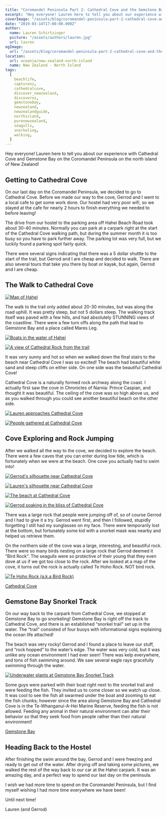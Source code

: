 ```yaml
---
title: "Coromandel Peninsula Part 2: Cathedral Cove and the Gemstone Bay Snorkel Track"
excerpt: "Hey everyone! Lauren here to tell you about our experience with Cathedral Cove and Gemstone Bay on the Coromandel Peninsula on the north island of New Zealand..."
coverImage: "/assets/blog/coromandel-peninsula-part-2-cathedral-cove-and-the-gemstone-bay-snorkel-track/IMG_8026~2.JPG"
date: "2019-03-14T17:00:00.000Z"
author:
  name: Lauren Schirtzinger
  picture: "/assets/authors/lauren.jpg"
  url: lauren
ogImage:
  url: "/assets/blog/coromandel-peninsula-part-2-cathedral-cove-and-the-gemstone-bay-snorkel-track/IMG_8026~2.JPG"
location:
  url: oceania/new-zealand-north-island
  name: New Zealand - North Island
tags:
  [
    beachlife,
    capturenz,
    cathedralcove,
    discover_newzealand,
    discovernz,
    gemstonebay,
    newzealand,
    newzealandguide,
    northisland,
    purenewzealand,
    seagulls,
    snorkeling,
    walking,
  ]
---
```


Hey everyone! Lauren here to tell you about our experience with Cathedral Cove and Gemstone Bay on the Coromandel Peninsula on the north island of New Zealand!

## Getting to Cathedral Cove

On our last day on the Coromandel Peninsula, we decided to go to Cathedral Cove. Before we made our way to the cove, Gerrod and I went to a local cafe to get some work done. Our hostel had very poor wifi, so we stayed at the cafe for nearly 2 hours to finish everything we needed to before leaving!

The drive from our hostel to the parking area off Hahei Beach Road took about 30-40 minutes. Normally you can park at a carpark right at the start of the Cathedral Cove walking path, but during the summer month it is too busy so you have to park further away. The parking lot was very full, but we luckily found a parking spot fairly quick.

There were several signs indicating that there was a 5 dollar shuttle to the start of the trail, but Gerrod and I are cheap and decided to walk. There are also several tours that take you there by boat or kayak, but again, Gerrod and I are cheap.

## The Walk to Cathedral Cove

[![Map of Hahei](/assets/blog/coromandel-peninsula-part-2-cathedral-cove-and-the-gemstone-bay-snorkel-track/IMG_20190123_123558.jpg "Map of Hahei")](/assets/blog/coromandel-peninsula-part-2-cathedral-cove-and-the-gemstone-bay-snorkel-track/IMG_20190123_123558.jpg)

The walk to the trail only added about 20-30 minutes, but was along the road uphill. It was pretty steep, but not 5 dollars steep. The walking track itself was paved with a few hills, and had absolutely STUNNING views of the coastline. There were a few turn offs along the path that lead to Gemstone Bay and a place called Mares Leg.

[![Boats in the water of Hahei](/assets/blog/coromandel-peninsula-part-2-cathedral-cove-and-the-gemstone-bay-snorkel-track/IMG_20190123_130546.jpg "Boats in the water of Hahei")](/assets/blog/coromandel-peninsula-part-2-cathedral-cove-and-the-gemstone-bay-snorkel-track/IMG_20190123_130546.jpg)

[![A view of Cathedral Rock from the trail](/assets/blog/coromandel-peninsula-part-2-cathedral-cove-and-the-gemstone-bay-snorkel-track/IMG_8026~2.JPG "A view of Cathedral Rock from the trail")](/assets/blog/coromandel-peninsula-part-2-cathedral-cove-and-the-gemstone-bay-snorkel-track/IMG_8026~2.JPG)

It was very sunny and hot so when we walked down the final stairs to the beach near Cathedral Cove I was so excited! The beach had beautiful white sand and steep cliffs on either side. On one side was the beautiful Cathedral Cove!

Cathedral Cove is a naturally formed rock archway along the coast. I actually first saw the cove in Chronicles of Narnia: Prince Caspian, and thought it was beautiful. The ceiling of the cove was so high above us, and as you walked through you could see another beautiful beach on the other side.

[![Lauren approaches Cathedral Cove](/assets/blog/coromandel-peninsula-part-2-cathedral-cove-and-the-gemstone-bay-snorkel-track/IMG_20190123_133013.jpg "Lauren approaches Cathedral Cove")](/assets/blog/coromandel-peninsula-part-2-cathedral-cove-and-the-gemstone-bay-snorkel-track/IMG_20190123_133013.jpg)

[![People gathered at Cathedral Cove](/assets/blog/coromandel-peninsula-part-2-cathedral-cove-and-the-gemstone-bay-snorkel-track/IMG_20190123_133235.jpg "People gathered at Cathedral Cove")](/assets/blog/coromandel-peninsula-part-2-cathedral-cove-and-the-gemstone-bay-snorkel-track/IMG_20190123_133235.jpg)

## Cove Exploring and Rock Jumping

After we walked all the way to the cove, we decided to explore the beach. There were a few caves that you can enter during low tide, which is fortunately when we were at the beach. One cove you actually had to swim into!

[![Gerrod's silhouette near Cathedral Cove](/assets/blog/coromandel-peninsula-part-2-cathedral-cove-and-the-gemstone-bay-snorkel-track/P1220299~2.JPG "Gerrod's silhouette near Cathedral Cove")](/assets/blog/coromandel-peninsula-part-2-cathedral-cove-and-the-gemstone-bay-snorkel-track/P1220299~2.JPG)

[![Lauren's silhouette near Cathedral Cove](/assets/blog/coromandel-peninsula-part-2-cathedral-cove-and-the-gemstone-bay-snorkel-track/P1220300~2.JPG "Lauren's silhouette near Cathedral Cove")](/assets/blog/coromandel-peninsula-part-2-cathedral-cove-and-the-gemstone-bay-snorkel-track/P1220300~2.JPG)

[![The beach at Cathedral Cove](/assets/blog/coromandel-peninsula-part-2-cathedral-cove-and-the-gemstone-bay-snorkel-track/P1220353~2.JPG "The beach at Cathedral Cove")](/assets/blog/coromandel-peninsula-part-2-cathedral-cove-and-the-gemstone-bay-snorkel-track/P1220353~2.JPG)

[![Gerrod soaking in the bliss of Cathedral Cove](/assets/blog/coromandel-peninsula-part-2-cathedral-cove-and-the-gemstone-bay-snorkel-track/P1220356~2.JPG "Gerrod soaking in the bliss of Cathedral Cove")](/assets/blog/coromandel-peninsula-part-2-cathedral-cove-and-the-gemstone-bay-snorkel-track/P1220356~2.JPG)

There was a large rock that people were jumping off of, so of course Gerrod and I had to give it a try. Gerrod went first, and then I followed, stupidly forgetting I still had my sunglasses on my face. There were temporarily lost at the bottom, but fortunately some kid with a snorkel mask was nearby and helped us retrieve them.

On the northern side of the cove was a large, interesting, and beautiful rock. There were so many birds nesting on a large rock that Gerrod deemed it “Bird Rock”. The seagulls were so protective of their young that they even dove at us if we got too close to the rock. After we looked at a map of the cove, it turns out the rock is actually called Te Hoho Rock. NOT bird rock.

[![Te Hoho Rock (a.k.a Bird Rock)](/assets/blog/coromandel-peninsula-part-2-cathedral-cove-and-the-gemstone-bay-snorkel-track/IMG_20190123_133324.jpg "Te Hoho Rock (a.k.a Bird Rock)")](/assets/blog/coromandel-peninsula-part-2-cathedral-cove-and-the-gemstone-bay-snorkel-track/IMG_20190123_133324.jpg)

[Cathedral Cove](https://www.youtube.com/embed/Xpis_GfhKG4)

## Gemstone Bay Snorkel Track

On our way back to the carpark from Cathedral Cove, we stopped at Gemstone Bay to go snorkeling! Gemstone Bay is right off the track to Cathedral Cove, and there is an established “snorkel trail” set up in the water. The “trail” consisted of four buoys with informational signs explaining the ocean life attached!

The beach was very rocky! Gerrod and I found a place to leave our stuff, and “rock hopped” to the water’s edge. The water was very cold, but it was unlike any ocean environment I had ever seen! There was kelp everywhere, and tons of fish swimming around. We saw several eagle rays gracefully swimming through the water.

[![Underwater plants at Gemstone Bay Snorkel Track](/assets/blog/coromandel-peninsula-part-2-cathedral-cove-and-the-gemstone-bay-snorkel-track/P1220426~2.JPG "Underwater plants at Gemstone Bay Snorkel Track")](/assets/blog/coromandel-peninsula-part-2-cathedral-cove-and-the-gemstone-bay-snorkel-track/P1220426~2.JPG)

Some guys were parked with their boat right next to the snorkel trail and were feeding the fish. They invited us to come closer so we watch up close. It was cool to see the fish all swarmed under the boat and zooming to eat the fish chunks; however since the area along Gemstone Bay and Cathedral Cove is in the Te-Whanganui-A-Hei Marine Reserve, feeding the fish is not allowed. Feeding any animal in their natural environment can alter their behavior so that they seek food from people rather than their natural environment!

[Gemstone Bay](https://www.youtube.com/embed/dMb1CT0XHlc)

## Heading Back to the Hostel

After finishing the swim around the bay, Gerrod and I were freezing and ready to get out of the water. After drying off and taking some pictures, we walked the rest of the way back to our car at the Hahei carpark. It was an amazing day, and a perfect way to spend our last day on the peninsula.

I wish we had more time to spend on the Coromandel Peninsula, but I find myself wishing I had more time everywhere we have been!

Until next time!

Lauren (and Gerrod)
